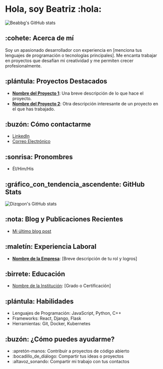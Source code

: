 # Hola, soy Beatriz :hola:
![Beabbg's GitHub stats](https://github-readme-stats.vercel.app/api?username=Dizqpon&show_icons=true&theme=radical)
## :cohete: Acerca de mí
Soy un apasionado desarrollador con experiencia en [menciona tus lenguajes de programación o tecnologías principales]. Me encanta trabajar en proyectos que desafían mi creatividad y me permiten crecer profesionalmente.
## :plántula: Proyectos Destacados
- **[Nombre del Proyecto 1](https://github.com/Dizqpon/NombreDelProyecto1)**: Una breve descripción de lo que hace el proyecto.
- **[Nombre del Proyecto 2](https://github.com/Dizqpon/NombreDelProyecto2)**: Otra descripción interesante de un proyecto en el que has trabajado.
## :buzón: Cómo contactarme
- [LinkedIn](https://www.linkedin.com/in/tu-linkedin)
- [Correo Electrónico](mailto:tuemail@example.com)
## :sonrisa: Pronombres
- Él/Him/His
## :gráfico_con_tendencia_ascendente: GitHub Stats
![Dizqpon's GitHub stats](https://github-readme-stats.vercel.app/api?username=Dizqpon&show_icons=true&theme=radical&include_all_commits=true)
## :nota: Blog y Publicaciones Recientes
- [Mi último blog post](https://dev.to/Dizqpon/mi-ultimo-blog-post)
## :maletín: Experiencia Laboral
- **[Nombre de la Empresa](https://www.empresa.com)**: [Breve descripción de tu rol y logros]
## :birrete: Educación
- [Nombre de la Institución](https://www.institucion.com): [Grado o Certificación]
## :plántula: Habilidades
- Lenguajes de Programación: JavaScript, Python, C++
- Frameworks: React, Django, Flask
- Herramientas: Git, Docker, Kubernetes
## :buzón: ¿Cómo puedes ayudarme?
- :apretón-manos: Contribuir a proyectos de código abierto
- :bocadillo_de_diálogo: Compartir tus ideas o proyectos
- :altavoz_sonando: Compartir mi trabajo con tus contactos
